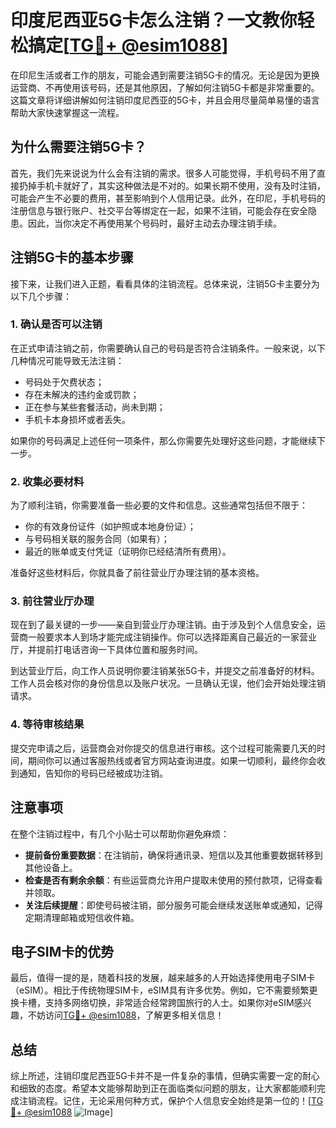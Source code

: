 # 印度尼西亚5G卡怎么注销？一文教你轻松搞定[[TG💪+ @esim1088](https://t.me/s/esim1088)]

在印尼生活或者工作的朋友，可能会遇到需要注销5G卡的情况。无论是因为更换运营商、不再使用该号码，还是其他原因，了解如何注销5G卡都是非常重要的。这篇文章将详细讲解如何注销印度尼西亚的5G卡，并且会用尽量简单易懂的语言帮助大家快速掌握这一流程。

## 为什么需要注销5G卡？

首先，我们先来说说为什么会有注销的需求。很多人可能觉得，手机号码不用了直接扔掉手机卡就好了，其实这种做法是不对的。如果长期不使用，没有及时注销，可能会产生不必要的费用，甚至影响到个人信用记录。此外，在印尼，手机号码的注册信息与银行账户、社交平台等绑定在一起，如果不注销，可能会存在安全隐患。因此，当你决定不再使用某个号码时，最好主动去办理注销手续。

## 注销5G卡的基本步骤

接下来，让我们进入正题，看看具体的注销流程。总体来说，注销5G卡主要分为以下几个步骤：

### 1. 确认是否可以注销

在正式申请注销之前，你需要确认自己的号码是否符合注销条件。一般来说，以下几种情况可能导致无法注销：
- 号码处于欠费状态；
- 存在未解决的违约金或罚款；
- 正在参与某些套餐活动，尚未到期；
- 手机卡本身损坏或者丢失。

如果你的号码满足上述任何一项条件，那么你需要先处理好这些问题，才能继续下一步。

### 2. 收集必要材料

为了顺利注销，你需要准备一些必要的文件和信息。这些通常包括但不限于：
- 你的有效身份证件（如护照或本地身份证）；
- 与号码相关联的服务合同（如果有）；
- 最近的账单或支付凭证（证明你已经结清所有费用）。

准备好这些材料后，你就具备了前往营业厅办理注销的基本资格。

### 3. 前往营业厅办理

现在到了最关键的一步——亲自到营业厅办理注销。由于涉及到个人信息安全，运营商一般要求本人到场才能完成注销操作。你可以选择距离自己最近的一家营业厅，并提前打电话咨询一下具体位置和服务时间。

到达营业厅后，向工作人员说明你要注销某张5G卡，并提交之前准备好的材料。工作人员会核对你的身份信息以及账户状况。一旦确认无误，他们会开始处理注销请求。

### 4. 等待审核结果

提交完申请之后，运营商会对你提交的信息进行审核。这个过程可能需要几天的时间，期间你可以通过客服热线或者官方网站查询进度。如果一切顺利，最终你会收到通知，告知你的号码已经被成功注销。

## 注意事项

在整个注销过程中，有几个小贴士可以帮助你避免麻烦：
- **提前备份重要数据**：在注销前，确保将通讯录、短信以及其他重要数据转移到其他设备上。
- **检查是否有剩余余额**：有些运营商允许用户提取未使用的预付款项，记得查看并领取。
- **关注后续提醒**：即使号码被注销，部分服务可能会继续发送账单或通知，记得定期清理邮箱或短信收件箱。

## 电子SIM卡的优势

最后，值得一提的是，随着科技的发展，越来越多的人开始选择使用电子SIM卡（eSIM）。相比于传统物理SIM卡，eSIM具有许多优势。例如，它不需要频繁更换卡槽，支持多网络切换，非常适合经常跨国旅行的人士。如果你对eSIM感兴趣，不妨访问[TG💪+ @esim1088](https://t.me/s/esim1088)，了解更多相关信息！

## 总结

综上所述，注销印度尼西亚5G卡并不是一件复杂的事情，但确实需要一定的耐心和细致的态度。希望本文能够帮助到正在面临类似问题的朋友，让大家都能顺利完成注销流程。记住，无论采用何种方式，保护个人信息安全始终是第一位的！[[TG💪+ @esim1088](https://t.me/s/esim1088) ![Image](https://i.postimg.cc/4NQfJmqS/Snipaste-2025-05-13-00-14-12.png)]